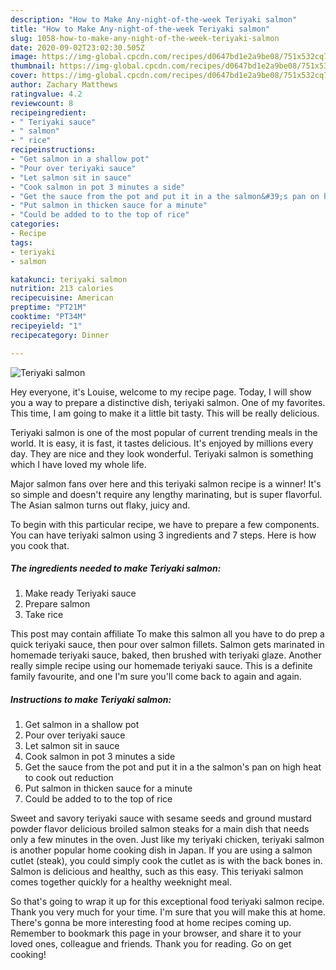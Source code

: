 ```yaml
---
description: "How to Make Any-night-of-the-week Teriyaki salmon"
title: "How to Make Any-night-of-the-week Teriyaki salmon"
slug: 1058-how-to-make-any-night-of-the-week-teriyaki-salmon
date: 2020-09-02T23:02:30.505Z
image: https://img-global.cpcdn.com/recipes/d0647bd1e2a9be08/751x532cq70/teriyaki-salmon-recipe-main-photo.jpg
thumbnail: https://img-global.cpcdn.com/recipes/d0647bd1e2a9be08/751x532cq70/teriyaki-salmon-recipe-main-photo.jpg
cover: https://img-global.cpcdn.com/recipes/d0647bd1e2a9be08/751x532cq70/teriyaki-salmon-recipe-main-photo.jpg
author: Zachary Matthews
ratingvalue: 4.2
reviewcount: 8
recipeingredient:
- " Teriyaki sauce"
- " salmon"
- " rice"
recipeinstructions:
- "Get salmon in a shallow pot"
- "Pour over teriyaki sauce"
- "Let salmon sit in sauce"
- "Cook salmon in pot 3 minutes a side"
- "Get the sauce from the pot and put it in a the salmon&#39;s pan on high heat to cook out reduction"
- "Put salmon in thicken sauce for a minute"
- "Could be added to to the top of rice"
categories:
- Recipe
tags:
- teriyaki
- salmon

katakunci: teriyaki salmon 
nutrition: 213 calories
recipecuisine: American
preptime: "PT21M"
cooktime: "PT34M"
recipeyield: "1"
recipecategory: Dinner

---
```



![Teriyaki salmon](https://img-global.cpcdn.com/recipes/d0647bd1e2a9be08/751x532cq70/teriyaki-salmon-recipe-main-photo.jpg)

Hey everyone, it's Louise, welcome to my recipe page. Today, I will show you a way to prepare a distinctive dish, teriyaki salmon. One of my favorites. This time, I am going to make it a little bit tasty. This will be really delicious.

Teriyaki salmon is one of the most popular of current trending meals in the world. It is easy, it is fast, it tastes delicious. It's enjoyed by millions every day. They are nice and they look wonderful. Teriyaki salmon is something which I have loved my whole life.

Major salmon fans over here and this teriyaki salmon recipe is a winner! It&#39;s so simple and doesn&#39;t require any lengthy marinating, but is super flavorful. The Asian salmon turns out flaky, juicy and.


To begin with this particular recipe, we have to prepare a few components. You can have teriyaki salmon using 3 ingredients and 7 steps. Here is how you cook that.

<!--inarticleads1-->

##### The ingredients needed to make Teriyaki salmon:

1. Make ready  Teriyaki sauce
1. Prepare  salmon
1. Take  rice


This post may contain affiliate To make this salmon all you have to do prep a quick teriyaki sauce, then pour over salmon fillets. Salmon gets marinated in homemade teriyaki sauce, baked, then brushed with teriyaki glaze. Another really simple recipe using our homemade teriyaki sauce. This is a definite family favourite, and one I&#39;m sure you&#39;ll come back to again and again. 

<!--inarticleads2-->

##### Instructions to make Teriyaki salmon:

1. Get salmon in a shallow pot
1. Pour over teriyaki sauce
1. Let salmon sit in sauce
1. Cook salmon in pot 3 minutes a side
1. Get the sauce from the pot and put it in a the salmon&#39;s pan on high heat to cook out reduction
1. Put salmon in thicken sauce for a minute
1. Could be added to to the top of rice


Sweet and savory teriyaki sauce with sesame seeds and ground mustard powder flavor delicious broiled salmon steaks for a main dish that needs only a few minutes in the oven. Just like my teriyaki chicken, teriyaki salmon is another popular home cooking dish in Japan. If you are using a salmon cutlet (steak), you could simply cook the cutlet as is with the back bones in. Salmon is delicious and healthy, such as this easy. This teriyaki salmon comes together quickly for a healthy weeknight meal. 

So that's going to wrap it up for this exceptional food teriyaki salmon recipe. Thank you very much for your time. I'm sure that you will make this at home. There's gonna be more interesting food at home recipes coming up. Remember to bookmark this page in your browser, and share it to your loved ones, colleague and friends. Thank you for reading. Go on get cooking!
